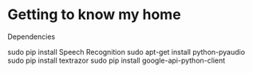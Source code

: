 # Getting to know my home

Dependencies 

sudo pip install Speech Recognition
sudo apt-get install python-pyaudio
sudo pip install textrazor
sudo pip install google-api-python-client

